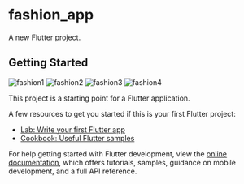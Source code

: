 # fashion_app

A new Flutter project.

## Getting Started
![fashion1](https://user-images.githubusercontent.com/79165387/206295935-dc95750e-f262-40ca-8594-6e487b2b51b7.PNG)
![fashion2](https://user-images.githubusercontent.com/79165387/206295950-90a66e6c-0a16-424b-8d02-8c1c7fb273f4.PNG)
![fashion3](https://user-images.githubusercontent.com/79165387/206295957-aa57596b-7db3-4738-9260-49eb69063e2c.PNG)
![fashion4](https://user-images.githubusercontent.com/79165387/206295968-105a07b0-ae97-43e1-bd45-dff2eb8a336a.PNG)

This project is a starting point for a Flutter application.

A few resources to get you started if this is your first Flutter project:

- [Lab: Write your first Flutter app](https://docs.flutter.dev/get-started/codelab)
- [Cookbook: Useful Flutter samples](https://docs.flutter.dev/cookbook)

For help getting started with Flutter development, view the
[online documentation](https://docs.flutter.dev/), which offers tutorials,
samples, guidance on mobile development, and a full API reference.
